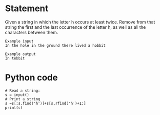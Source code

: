 # Statement
Given a string in which the letter h occurs at least twice. Remove from that string the first and the last occurrence of the letter h, as well as all the characters between them.
```
Example input
In the hole in the ground there lived a hobbit

Example output
In tobbit
```
# Python code
```
# Read a string:
s = input()
# Print a string
s =s[:s.find('h')]+s[s.rfind('h')+1:]
print(s)
```
